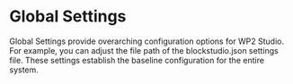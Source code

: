 # Global Settings

Global Settings provide overarching configuration options for WP2 Studio.  
For example, you can adjust the file path of the blockstudio.json settings file. These settings establish the baseline configuration for the entire system.

